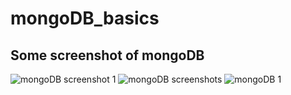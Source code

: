 # mongoDB_basics

## Some screenshot of mongoDB 

![mongoDB screenshot 1](https://github.com/sanjeevrana90/mongoDB_basics/assets/122264554/da11e10b-0331-471a-b4b1-5aef3340063a)
![mongoDB screenshots](https://github.com/sanjeevrana90/mongoDB_basics/assets/122264554/451cf21d-e5d2-4243-94d4-e5769bb82e7c)
![mongoDB 1](https://github.com/sanjeevrana90/mongoDB_basics/assets/122264554/6f0cd3ed-a90e-4c0b-8a75-7cd854de9206)
